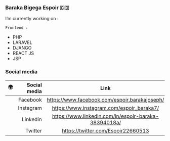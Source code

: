 ### Baraka Bigega Espoir  :congo_kinshasa:


I’m currently working on : 

    Frontend :
- PHP
- LARAVEL
- DJANGO
- REACT JS
- JSP

### Social media

|:earth_africa:  | Social media               |  Link                                                                                        |
---------|--------------------------:|:---------------------------------------------------------------------------------------------:|
|        | Facebook                   |https://www.facebook.com/espoir.barakajoseph/   |
|        | Instagram             |https://www.instagram.com/espoir_baraka7/  |
|        | Linkedin                     |https://www.linkedin.com/in/espoir-baraka-38394018a/  |
|        | Twitter                    |https://twitter.com/Espoir22660513  |   
